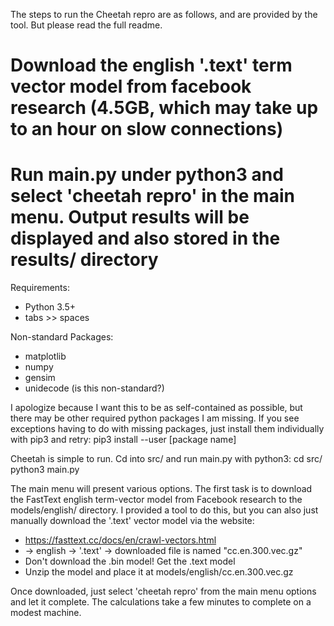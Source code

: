 The steps to run the Cheetah repro are as follows, and are provided by the tool. But please read 
the full readme.
# Download the english '.text' term vector model from facebook research (4.5GB, which may take up to an hour on slow connections)
# Run main.py under python3 and select 'cheetah repro' in the main menu. Output results will be displayed and also stored in the results/ directory

Requirements:
* Python 3.5+
* tabs >> spaces

Non-standard Packages:
* matplotlib
* numpy
* gensim
* unidecode (is this non-standard?)

I apologize because I want this to be as self-contained as possible, but there may be other required
python packages I am missing. If you see exceptions having to do with missing packages, just install
them individually with pip3 and retry:
	pip3 install --user [package name]

Cheetah is simple to run. Cd into src/ and run main.py with python3:
	cd src/
	python3 main.py

The main menu will present various options.
The first task is to download the FastText english term-vector model from Facebook research to the 
models/english/ directory. I provided a tool to do this, but you can also just manually download 
the '.text' vector model via the website:
* https://fasttext.cc/docs/en/crawl-vectors.html
* -> english -> '.text' -> downloaded file is named "cc.en.300.vec.gz"
* Don't download the .bin model! Get the .text model
* Unzip the model and place it at models/english/cc.en.300.vec.gz

Once downloaded, just select 'cheetah repro' from the main menu options and let it complete. The 
calculations take a few minutes to complete on a modest machine.


